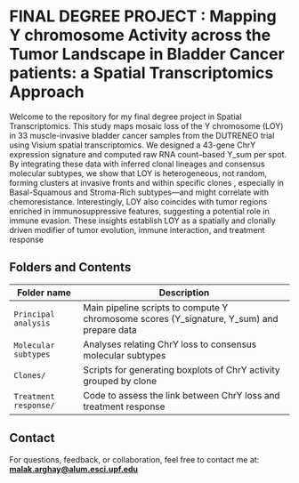 # FINAL DEGREE PROJECT : Mapping Y chromosome Activity across the Tumor Landscape in Bladder Cancer patients: a Spatial Transcriptomics Approach 

Welcome to the repository for my final degree project in Spatial Transcriptomics. This study maps mosaic loss of the Y chromosome (LOY) in 33 muscle-invasive bladder cancer samples from the DUTRENEO trial using Visium spatial transcriptomics. We designed a 43-gene ChrY expression signature and computed raw RNA count–based Y_sum per spot. By integrating these data with inferred clonal lineages and consensus molecular subtypes, we show that LOY is heterogeneous, not random, forming clusters at invasive fronts and within specific clones , especially in Basal-Squamous and Stroma-Rich subtypes—and might correlate with chemoresistance. Interestingly, LOY also coincides with tumor regions enriched in immunosuppressive features, suggesting a potential role in immune evasion. These insights establish LOY as a spatially and clonally driven modifier of tumor evolution, immune interaction, and treatment response


## Folders and Contents

| Folder name            | Description                                                                 |
|------------------------|-----------------------------------------------------------------------------|
| `Principal analysis`  | Main pipeline scripts to compute Y chromosome scores (Y_signature, Y_sum) and prepare data |
| `Molecular subtypes`  | Analyses relating ChrY loss to consensus molecular subtypes                 |
| `Clones/`              | Scripts for generating boxplots of ChrY activity grouped by clone           |
| `Treatment response/`  | Code to assess the link between ChrY loss and treatment response            |




## Contact

For questions, feedback, or collaboration, feel free to contact me at:  
**malak.arghay@alum.esci.upf.edu**
